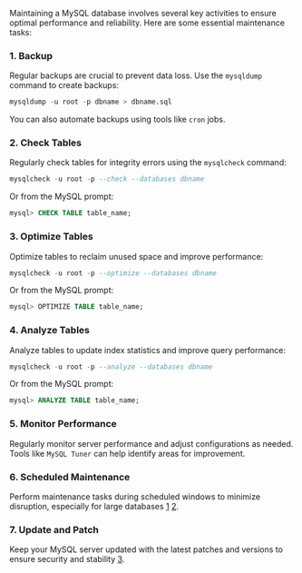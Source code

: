 Maintaining a MySQL database involves several key activities to ensure optimal performance and reliability. Here are some essential maintenance tasks:

### **1. Backup**

Regular backups are crucial to prevent data loss. Use the `mysqldump` command to create backups:

```sql
mysqldump -u root -p dbname > dbname.sql
```

You can also automate backups using tools like `cron` jobs.

### **2. Check Tables**

Regularly check tables for integrity errors using the `mysqlcheck` command:

```sql
mysqlcheck -u root -p --check --databases dbname
```

Or from the MySQL prompt:

```sql
mysql> CHECK TABLE table_name;
```

### **3. Optimize Tables**

Optimize tables to reclaim unused space and improve performance:

```sql
mysqlcheck -u root -p --optimize --databases dbname
```

Or from the MySQL prompt:

```sql
mysql> OPTIMIZE TABLE table_name;
```

### **4. Analyze Tables**

Analyze tables to update index statistics and improve query performance:

```sql
mysqlcheck -u root -p --analyze --databases dbname
```

Or from the MySQL prompt:

```sql
mysql> ANALYZE TABLE table_name;
```

### **5. Monitor Performance**

Regularly monitor server performance and adjust configurations as needed. Tools like `MySQL Tuner` can help identify areas for improvement.

### **6. Scheduled Maintenance**

Perform maintenance tasks during scheduled windows to minimize disruption, especially for large databases [1](https://www.vionblog.com/mysql-maintenance-tasks/) [2](https://sqlbak.com/blog/mysql-maintenance-automation/).

### **7. Update and Patch**

Keep your MySQL server updated with the latest patches and versions to ensure security and stability [3](https://learn.microsoft.com/en-us/azure/mysql/flexible-server/concepts-maintenance).
